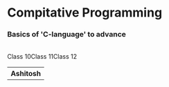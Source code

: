 # Compitative Programming
<h3>Basics of 'C-language' to advance</h3>
<br>
<table>
    <th>Ashitosh
    <tr>Class 10</tr>
    <tr>Class 11</tr>
    <tr>Class 12</tr>
    </th>
</tabel>